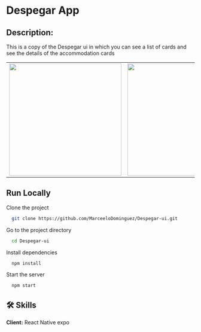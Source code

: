 # Despegar App 

## Description:
This is a copy of the Despegar ui in which you can see a list of cards and see the details of the accommodation cards

<table>
<tr>
  <td><img src="https://user-images.githubusercontent.com/70117105/151249483-621d0583-3a78-4fa7-8edc-b5d22fc0d33a.gif" width="300"></td>
  <td><img src="https://user-images.githubusercontent.com/70117105/151249609-15700da6-56f9-455d-a9ae-499379cf0e89.gif" width="300"></td>
</tr>
</table>

## Run Locally

Clone the project

```bash
  git clone https://github.com/MarceeloDominguez/Despegar-ui.git
```

Go to the project directory

```bash
  cd Despegar-ui
```

Install dependencies

```bash
  npm install
```

Start the server

```bash
  npm start
```


## 🛠 Skills
**Client:** React Native expo


